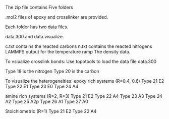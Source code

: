 
The zip file contains Five folders

.mol2 files of epoxy and crosslinker are provided. 



Each folder has two data files. 

data.300 and data.visualize.

c.txt contains the reacted carbons 
n.txt contains the reacted nitrogens
LAMMPS output for the temperature ramp
The density data. 


To vsiualize crosslink bonds:
Use topotools to load the data file data.300

Type 18 is the nitrogen 
Type 20 is the carbon

To visualize the heterogeneities:
epoxy rich systems (R=0.4, 0.6)
Type 21 E2
Type 22 E1
Type 23 E0
Type 24 A4

amine rich systems (R=2, R=3)
Type 21 E2
Type 22 A4 
Type 23 A3
Type 24 A2
Type 25 A2p
Type 26 A1
Type 27 A0

Stoichiometric  (R=1)
Type 21 E2
Type 22 A4

